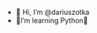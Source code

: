 - 👋 Hi, I’m @dariuszotka
- 🌱I’m learning Python💞️ 

<!---
dariuszotka/dariuszotka is a ✨ special ✨ repository because its `README.md` (this file) appears on your GitHub profile.
You can click the Preview link to take a look at your changes.
--->
